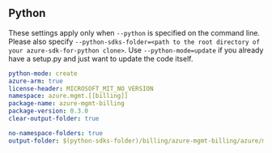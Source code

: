 ## Python

These settings apply only when `--python` is specified on the command line.
Please also specify `--python-sdks-folder=<path to the root directory of your azure-sdk-for-python clone>`.
Use `--python-mode=update` if you already have a setup.py and just want to update the code itself.

``` yaml $(python)
python-mode: create
azure-arm: true
license-header: MICROSOFT_MIT_NO_VERSION
namespace: azure.mgmt.[[billing]]
package-name: azure-mgmt-billing
package-version: 0.3.0
clear-output-folder: true
```
``` yaml $(python)
no-namespace-folders: true
output-folder: $(python-sdks-folder)/billing/azure-mgmt-billing/azure/mgmt/billing
```

